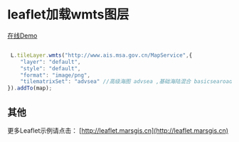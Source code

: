 # leaflet加载wmts图层 
 
 [在线Demo](http://leaflet.marsgis.cn/leaflet-example/13_layer_wmts.html) 


```javascript

 L.tileLayer.wmts("http://www.ais.msa.gov.cn/MapService",{  
	"layer": "default",
	"style": "default",
	"format": "image/png",
	"tilematrixSet": "advsea" //高级海图 advsea ,基础海陆混合 basicsearoad ,高级海陆混合 advsearoad
}).addTo(map);


```




## 其他
更多Leaflet示例请点击： [http://leaflet.marsgis.cn](http://leaflet.marsgis.cn)
